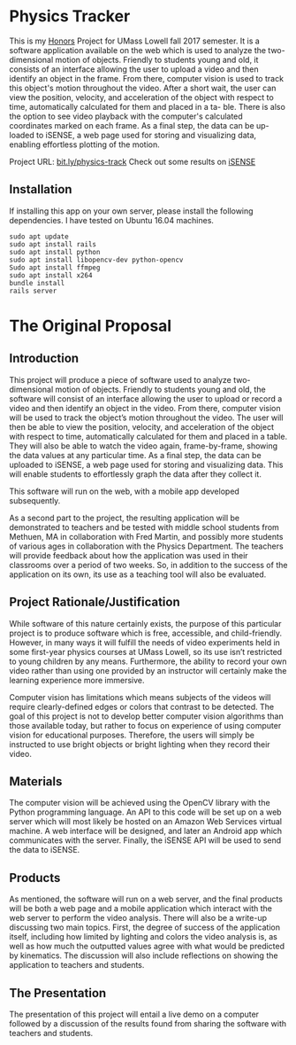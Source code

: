 # Physics Tracker
This is my [Honors](https://www.uml.edu/Honors/) Project for UMass Lowell fall 2017 semester. It is a software application available on
the web which is used to analyze the two-dimensional
motion of objects. Friendly to students young and
old, it consists of an interface allowing the user to
upload a video and then identify an object in the
frame. From there, computer vision is used to track
this object's motion throughout the video. After a
short wait, the user can view the position, velocity,
and acceleration of the object with respect to time,
automatically calculated for them and placed in a ta-
ble. There is also the option to see video playback
with the computer's calculated coordinates marked
on each frame. As a final step, the data can be up-
loaded to iSENSE, a web page used for storing and
visualizing data, enabling effortless plotting of the
motion.

Project URL: [bit.ly/physics-track](http://bit.ly/physics-track)
Check out some results on [iSENSE](https://isenseproject.org/projects/3304)

## Installation
If installing this app on your own server, please install the following dependencies. I have tested on Ubuntu 16.04 machines.
```
sudo apt update
sudo apt install rails
sudo apt install python
sudo apt install libopencv-dev python-opencv
Sudo apt install ffmpeg
sudo apt install x264
bundle install
rails server
```
# The Original Proposal

## Introduction

This project will produce a piece of software used to analyze two-dimensional motion of objects.  Friendly to students young and old, the software will consist of an interface allowing the user to upload or record a video and then identify an object in the video.  From there, computer vision will be used to track the object’s motion throughout the video.  The user will then be able to view the position, velocity, and acceleration of the object with respect to time, automatically calculated for them and placed in a table.  They will also be able to watch the video again, frame-by-frame, showing the data values at any particular time.  As a final step, the data can be uploaded to iSENSE, a web page used for storing and visualizing data.  This will enable students to effortlessly graph the data after they collect it.

This software will run on the web, with a mobile app developed subsequently.

As a second part to the project, the resulting application will be demonstrated to teachers and be tested with middle school students from Methuen, MA in collaboration with Fred Martin, and possibly more students of various ages in collaboration with the Physics Department.  The teachers will provide feedback about how the application was used in their classrooms over a period of two weeks.  So, in addition to the success of the application on its own, its use as a teaching tool will also be evaluated.

## Project Rationale/Justification

While software of this nature certainly exists, the purpose of this particular project is to produce software which is free, accessible, and child-friendly.  However, in many ways it will fulfill the needs of video experiments held in some first-year physics courses at UMass Lowell, so its use isn’t restricted to young children by any means.  Furthermore, the ability to record your own video rather than using one provided by an instructor will certainly make the learning experience more immersive.

Computer vision has limitations which means subjects of the videos will require clearly-defined edges or colors that contrast to be detected.  The goal of this project is not to develop better computer vision algorithms than those available today, but rather to focus on experience of using computer vision for educational purposes.  Therefore, the users will simply be instructed to use bright objects or bright lighting when they record their video.

## Materials

The computer vision will be achieved using the OpenCV library with the Python programming language.  An API to this code will be set up on a web server which will most likely be hosted on an Amazon Web Services virtual machine.  A web interface will be designed, and later an Android app which communicates with the server.  Finally, the iSENSE API will be used to send the data to iSENSE.

## Products

As mentioned, the software will run on a web server, and the final products will be both a web page and a mobile application which interact with the web server to perform the video analysis.  There will also be a write-up discussing two main topics.  First, the degree of success of the application itself, including how limited by lighting and colors the video analysis is, as well as how much the outputted values agree with what would be predicted by kinematics.  The discussion will also include reflections on showing the application to teachers and students.

## The Presentation

The presentation of this project will entail a live demo on a computer followed by a discussion of the results found from sharing the software with teachers and students.
